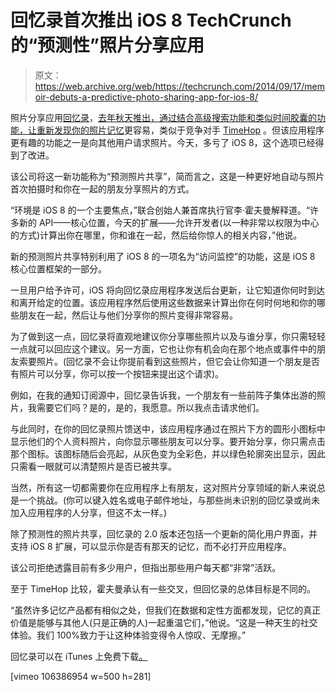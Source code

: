 # 回忆录首次推出 iOS 8 TechCrunch 的“预测性”照片分享应用

> 原文：<https://web.archive.org/web/https://techcrunch.com/2014/09/17/memoir-debuts-a-predictive-photo-sharing-app-for-ios-8/>

照片分享应用[回忆录](https://web.archive.org/web/20221006140915/http://www.yourmemoir.com/)，[去年秋天推出，通过结合高级搜索功能和类似时间胶囊的功能，让重新发现你的照片记忆](https://web.archive.org/web/20221006140915/https://beta.techcrunch.com/2013/09/18/memoir-for-ios-a-google-now-for-photo-memories-helps-you-remember-the-past/)更容易，类似于竞争对手 [TimeHop](https://web.archive.org/web/20221006140915/http://www.timehop.com/) 。但该应用程序更有趣的功能之一是向其他用户请求照片。今天，多亏了 iOS 8，这个选项已经得到了改进。

该公司将这一新功能称为“预测照片共享”，简而言之，这是一种更好地自动与照片首次拍摄时和你在一起的朋友分享照片的方式。

“环境是 iOS 8 的一个主要焦点，”联合创始人兼首席执行官李·霍夫曼解释道。“许多新的 API——核心位置，今天的扩展——允许开发者(以一种非常以权限为中心的方式)计算出你在哪里，你和谁在一起，然后给你惊人的相关内容，”他说。

新的预测照片共享特别利用了 iOS 8 的一项名为“访问监控”的功能，这是 iOS 8 核心位置框架的一部分。

一旦用户给予许可，iOS 将向回忆录应用程序发送后台更新，让它知道你何时到达和离开给定的位置。该应用程序然后使用这些数据来计算出你在何时何地和你的哪些朋友在一起，然后让与他们分享你的照片变得非常容易。

为了做到这一点，回忆录将直观地建议你分享哪些照片以及与谁分享，你只需轻轻一点就可以回应这个建议。另一方面，它也让你有机会向在那个地点或事件中的朋友索要照片。(回忆录不会让你提前看到这些照片，但它会让你知道一个朋友是否有照片可以分享，你可以按一个按钮来提出这个请求)。

例如，在我的通知订阅源中，回忆录告诉我，一个朋友有一些前阵子集体出游的照片，我需要它们吗？是的，是的，我愿意。所以我点击请求他们。

与此同时，在你的回忆录照片馈送中，该应用程序通过在照片下方的圆形小图标中显示他们的个人资料照片，向你显示哪些朋友可以分享。要开始分享，你只需点击那个图标。该图标随后会亮起，从灰色变为全彩色，并以绿色轮廓突出显示，因此只需看一眼就可以清楚照片是否已被共享。

当然，所有这一切都需要你在应用程序上有朋友，这对照片分享领域的新人来说总是一个挑战。(你可以键入姓名或电子邮件地址，与那些尚未识别的回忆录或尚未加入应用程序的人分享，但这不太一样。)

除了预测性的照片共享，回忆录的 2.0 版本还包括一个更新的简化用户界面，并支持 iOS 8 扩展，可以显示你是否有那天的记忆，而不必打开应用程序。

该公司拒绝透露目前有多少用户，但指出那些用户每天都“非常”活跃。

至于 TimeHop 比较，霍夫曼承认有一些交叉，但回忆录的总体目标是不同的。

“虽然许多记忆产品都有相似之处，但我们在数据和定性方面都发现，记忆的真正价值是能够与其他人(只是正确的人)一起重温它们，”他说。“这是一种天生的社交体验。我们 100%致力于让这种体验变得令人惊叹、无摩擦。”

回忆录可以在 iTunes 上免费下载[。](https://web.archive.org/web/20221006140915/https://itunes.apple.com/us/app/memoir/id544754670?mt=8&pid=4&cid=version_2_launch)

[vimeo 106386954 w=500 h=281]